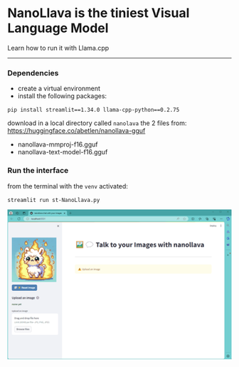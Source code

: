 # NanoLlava is the tiniest Visual Language Model

Learn how to run it with Llama.cpp

---

### Dependencies
- create a virtual environment
- install the following packages:
```
pip install streamlit==1.34.0 llama-cpp-python==0.2.75
```

download in a local directory called `nanolava` the 2 files from:<br>
https://huggingface.co/abetlen/nanollava-gguf
- nanollava-mmproj-f16.gguf
- nanollava-text-model-f16.gguf

### Run the interface

from the terminal with the `venv` activated:
```
streamlit run st-NanoLlava.py
```

<img src='https://github.com/fabiomatricardi/NanollavaCPP/raw/main/nanollavaStreamlit.gif' width=800>











